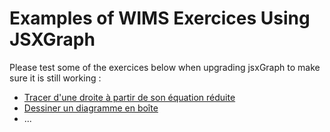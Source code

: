 # Examples of WIMS Exercices Using JSXGraph

Please test some of the exercices below when upgrading jsxGraph to make sure it is still working :


* [Tracer d'une droite à partir de son équation réduite](http://localhost/wims/wims.html?module=H4/geometry/eqredroite.fr&cmd=new&exo=exo2)
* [Dessiner un diagramme en boîte](http://localhost/wims/wims.html?module=H5/stat/diagboite.fr&cmd=new&exo=1)
* ...

